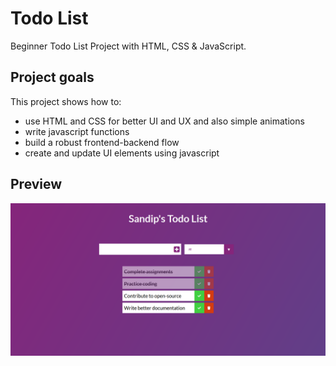 # Todo List

Beginner Todo List Project with HTML, CSS & JavaScript.

## Project goals

This project shows how to:

- use HTML and CSS for better UI and UX and also simple animations
- write javascript functions
- build a robust frontend-backend flow
- create and update UI elements using javascript

## Preview

![](media/todo_ss_one.PNG)